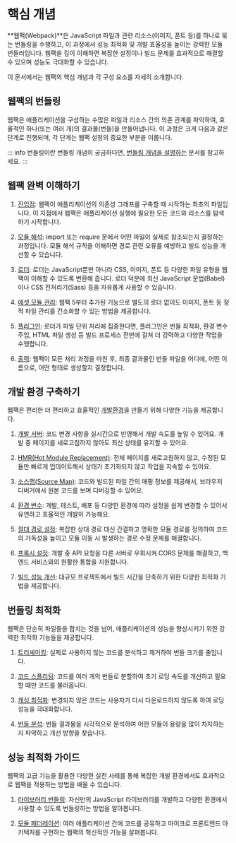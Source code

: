 # 핵심 개념

**웹팩(Webpack)**은 JavaScript 파일과 관련 리소스(이미지, 폰트 등)를 하나로 묶는 번들링을 수행하고, 이 과정에서 성능 최적화 및 개발 효율성을 높이는 강력한 모듈 번들러입니다. 웹팩을 깊이 이해하면 복잡한 설정이나 빌드 문제를 효과적으로 해결할 수 있으며 성능도 극대화할 수 있습니다.

이 문서에서는 웹팩의 핵심 개념과 각 구성 요소를 자세히 소개합니다.

## 웹팩의 번들링

웹팩은 애플리케이션을 구성하는 수많은 파일과 리소스 간의 의존 관계를 파악하여, 효율적인 하나(또는 여러 개)의 결과물(번들)을 만들어냅니다. 
이 과정은 크게 다음과 같은 단계로 진행되며, 각 단계는 웹팩 설정의 중요한 부분을 이룹니다.

::: info 번들링이란
번들링 개념이 궁금하다면, [번들링 개념을 설명하는](/overview) 문서를 참고하세요.
:::

## 웹팩 완벽 이해하기

1. [진입점](../reference/entry): 웹팩이 애플리케이션의 의존성 그래프를 구축할 때 시작하는 최초의 파일입니다. 이 지점에서 웹팩은 애플리케이션 실행에 필요한 모든 코드와 리소스를 탐색하기 시작합니다.


2. [모듈 해석](../reference/resolution): import 또는 require 문에서 어떤 파일이 실제로 참조되는지 결정하는 과정입니다. 모듈 해석 규칙을 이해하면 경로 관련 오류를 예방하고 빌드 성능을 개선할 수 있습니다.

3. [로더](../reference/loader): 로더는 JavaScript뿐만 아니라 CSS, 이미지, 폰트 등 다양한 파일 유형을 웹팩이 이해할 수 있도록 변환해 줍니다. 로더 덕분에 최신 JavaScript 문법(Babel)이나 CSS 전처리기(Sass) 등을 자유롭게 사용할 수 있습니다.

4. [에셋 모듈 관리](../reference/asset-modules): 웹팩 5부터 추가된 기능으로 별도의 로더 없이도 이미지, 폰트 등 정적 파일 관리를 간소화할 수 있는 방법을 제공합니다.

5. [플러그인](../reference/plugin): 로더가 파일 단위 처리에 집중한다면, 플러그인은 번들 최적화, 환경 변수 주입, HTML 파일 생성 등 빌드 프로세스 전반에 걸쳐 더 강력하고 다양한 작업을 수행합니다.

6. [출력](../reference/output): 웹팩이 모든 처리 과정을 마친 후, 최종 결과물인 번들 파일을 어디에, 어떤 이름으로, 어떤 형태로 생성할지 결정합니다.

## 개발 환경 구축하기

웹팩은 편리한 더 편리하고 효율적인 [개발환경](../reference/dev/overview)을 만들기 위해 다양한 기능을 제공합니다.

1. [개발 서버](../reference/dev/dev-server): 코드 변경 사항을 실시간으로 반영해서 개발 속도를 높일 수 있어요. 개발 중 페이지를 새로고침하지 않아도 최신 상태를 유지할 수 있어요.

2. [HMR(Hot Module Replacement)](../reference/dev/hmr): 전체 페이지를 새로고침하지 않고, 수정된 모듈만 빠르게 업데이트해서 상태가 초기화되지 않고 작업을 지속할 수 있어요.

3. [소스맵(Source Map)](../reference/dev/source-map): 코드와 빌드된 파일 간의 매핑 정보를 제공해서, 브라우저 디버거에서 원본 코드를 보며 디버깅할 수 있어요.

4. [환경 변수](../reference/dev/env-variable): 개발, 테스트, 배포 등 다양한 환경에 따라 설정을 쉽게 변경할 수 있어서 유연하고 효율적인 개발이 가능해요.

5. [절대 경로 설정](../reference/alias): 복잡한 상대 경로 대신 간결하고 명확한 모듈 경로를 정의하여 코드의 가독성을 높이고 모듈 이동 시 발생하는 경로 수정 문제를 해결합니다.

6. [프록시 설정](../reference/dev/proxy): 개발 중 API 요청을 다른 서버로 우회시켜 CORS 문제를 해결하고, 백엔드 서비스와의 원활한 통합을 지원합니다.

7. [빌드 성능 개선](../reference/dev/build-performance): 대규모 프로젝트에서 빌드 시간을 단축하기 위한 다양한 최적화 기법을 제공합니다.

## 번들링 최적화

웹팩은 단순히 파일들을 합치는 것을 넘어, 애플리케이션의 성능을 향상시키기 위한 강력한 최적화 기능들을 제공합니다. 

1. [트리셰이킹](../reference/optimization/tree-shaking): 실제로 사용하지 않는 코드를 분석하고 제거하여 번들 크기를 줄입니다.

2. [코드 스플리팅](../reference/optimization/code-splitting): 코드를 여러 개의 번들로 분할하여 초기 로딩 속도를 개선하고 필요할 때만 코드를 불러옵니다.

3. [캐싱 최적화](../reference/optimization/caching): 변경되지 않은 코드는 사용자가 다시 다운로드하지 않도록 하여 로딩 성능을 극대화합니다.

4. [번들 분석](../reference/optimization/bundle-analysis): 번들 결과물을 시각적으로 분석하여 어떤 모듈이 용량을 많이 차지하는지 파악하고 개선 방향을 찾습니다.

## 성능 최적화 가이드

웹팩의 고급 기능을 활용한 다양한 실전 사례를 통해 복잡한 개발 환경에서도 효과적으로 웹팩을 적용하는 방법을 배울 수 있습니다.

1. [라이브러리 번들링](../reference/optimization/bundle-analysis): 자신만의 JavaScript 라이브러리를 개발하고 다양한 환경에서 사용할 수 있도록 번들링하는 방법을 알아봅니다.

2. [모듈 페더레이션](../reference/optimization/bundle-analysis): 여러 애플리케이션 간에 코드를 공유하고 마이크로 프론트엔드 아키텍처를 구현하는 웹팩의 혁신적인 기능을 살펴봅니다.

